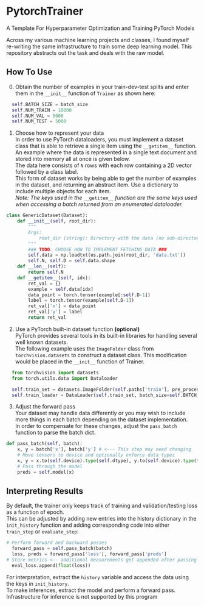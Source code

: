 # PytorchTrainer
A Template For Hyperparameter Optimization and Training PyTorch Models

Across my various machine learning projects and classes, I found myself re-writing the same infrastructure to train some deep learning model. This repository abstracts
out the task and deals with the raw model. 
## How To Use
0. Obtain the number of examples in your train-dev-test splits and enter them in the `__init__` function of `Trainer` as shown here:

```python
  self.BATCH_SIZE = batch_size
  self.NUM_TRAIN = 10000
  self.NUM_VAL = 5000
  self.NUM_TEST = 5000
```
1. Choose how to represent your data\
In order to use PyTorch dataloaders, you must implement a dataset class that is able to retrieve a single item using the `__getitem__` function.\
An example where the data is represented in a single text document and stored into memory all at once is given below.\
The data here consists of `N` rows with each row containing a 2D vector followed by a class label.\
This form of dataset works by being able to get the number of examples in the dataset, and returning an abstract item. Use a dictionary to include multiple objects for each item.\
*Note: The keys used in the* `__getitem__` *function are the same keys used when accessing a batch returned from an enumerated dataloader.*
```python
class GenericDataset(Dataset):
    def __init__(self, root_dir):
        """
        Args:
            root_dir (string): Directory with the data (no sub-directories exist)
        """
        ### TODO: CHOOSE HOW TO IMPLEMENT FETCHING DATA ###
        self.data = np.loadtxt(os.path.join(root_dir, 'data.txt'))
        self.N, self.D = self.data.shape
    def __len__(self):
        return self.N
    def __getitem__(self, idx):
        ret_val = {}
        example = self.data[idx]
        data_point = torch.tensor(example[:self.D-1])
        label = torch.tensor(example[self.D-1])
        ret_val['x'] = data_point
        ret_val['y'] = label
        return ret_val
```
2. Use a PyTorch built-in dataset function **(optional)**\
PyTorch provides several tools in its built-in libraries for handling several well known datasets.\
The following example uses the `ImageFolder` class from `torchvision.datasets` to construct a dataset class. This modification would be placed in the `__init__` function of Trainer.
```python
  from torchvision import datasets
  from torch.utils.data import Dataloader

  self.train_set = datasets.ImageFolder(self.paths['train'], pre_process)
  self.train_loader = DataLoader(self.train_set, batch_size=self.BATCH_SIZE, shuffle=True)
```
3. Adjust the forward pass\
Your dataset may handle data differently or you may wish to include more things in each batch depending on the dataset implementation.\
In order to compensate for these changes, adjust the `pass_batch` function to parse the batch dict.
```python
def pass_batch(self, batch):
    x, y = batch['x'], batch['y'] # <--- This step may need changing
    # Move tensors to device and optionally enforce data types
    x, y = x.to(self.device).type(self.dtype), y.to(self.device).type(torch.long)
    # Pass through the model
    preds = self.model(x)
```
## Interpreting Results
By default, the trainer only keeps track of training and validation/testing loss as a function of epoch.\
This can be adjusted by adding new entries into the history dictionary in the `init_history` function and adding corresponding code into either `train_step` or `evaluate_step`:
```python
# Perform forward and backward passes
  forward_pass = self.pass_batch(batch)
  loss, preds = forward_pass['loss'], forward_pass['preds']
# Store metrics <-- additional measurements get appended after passing through the model
  eval_loss.append(float(loss))
```
For interpretation, extract the `history` variable and access the data using the keys in `init_history`.\
To make inferences, extract the model and perform a forward pass. Infrastructure for inference is not supported by this program
